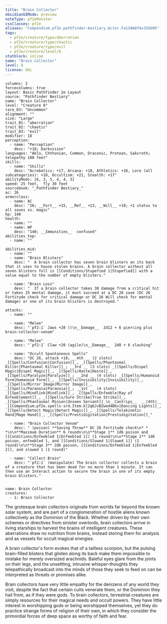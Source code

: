 ```yaml
---
title: "Brain Collector"
obsidianUIMode: preview
noteType: pf2eMonster
cssClasses: pf2e
aliases: "Compendium.pf2e.pathfinder-bestiary.Actor.Fa1S0A8fAx3SkO9h" 
tags:
  - pf2e/creature/type/aberration
  - pf2e/creature/type/chaotic
  - pf2e/creature/type/evil
  - pf2e/creature/level/8
statblock: inline
name: "Brain Collector"
level: 8
license: OGL
---
```


```statblock
columns: 2
forcecolumns: true
layout: Basic Pathfinder 2e Layout
source: "Pathfinder Bestiary"
name: "Brain Collector"
level: "Creature 8"
rare_03: "Uncommon"
alignment: ""
size: "Large"
trait_01: "aberration"
trait_02: "chaotic"
trait_03: "evil"
modifier: 18
perception:
  - name: "Perception"
    desc: "+18; Darkvision"
languages: "Aklo, Chthonian, Common, Draconic, Protean, Sakvroth; telepathy 100 feet"
skills:
  - name: "Skills"
    desc: "Acrobatics: +17, Arcana: +18, Athletics: +16, Lore (all subcategories): +18, Occultism: +21, Stealth: +17"
abilityMods: [6, 3, 5, 4, 4, 3]
speed: 25 feet,  fly 30 feet
sourcebook: "_Pathfinder Bestiary_"
ac: 26
armorclass:
  - name: AC
    desc: "26; __Fort__ +15, __Ref__ +13, __Will__ +18; +1 status to all saves vs. magic"
hp: 140
health:
  - name: ""
  - name: HP
    desc: "140; __Immunities__  confused"
abilities_top:
  - name: ""

abilities_mid:
  - name: ""
  - name: "Brain Blisters"
    desc: "  A brain collector has seven brain blisters on its back that it uses to house stolen brains. A brain collector without all seven blisters full is [[Conditions/Stupefied 1|Stupefied]] with a value equal to the number of empty blisters."

  - name: "Brain Loss"
    desc: "  If a brain collector takes 30 damage from a critical hit or takes 25 mental damage, it must succeed at a DC 26 save (DC 26 Fortitude check for critical damage or DC 26 Will check for mental damage) or one of its brain blisters is destroyed."

attacks:
  - name: ""

  - name: "Melee"
    desc: "`pf2:1` Jaws +20 ()\n__Damage__  2d12 + 6 piercing plus brain-collector-venom"

  - name: "Melee"
    desc: "`pf2:1` Claw +20 (agile)\n__Damage__  2d8 + 6 slashing"

  - name: "Occult Spontaneous Spells"
    desc: "DC 26, attack +18; __4th __ (2 slots) _[[Spells/Confusion|Confusion]]_, _[[Spells/Phantasmal Killer|Phantasmal Killer]]_; __3rd __ (3 slots) _[[Spells/Dispel Magic|Dispel Magic]]_, _[[Spells/Haste|Haste]]_, _[[Spells/Paralyze|Paralyze]]_; __2nd __ (4 slots) _[[Spells/Humanoid Form|Humanoid Form]]_, _[[Spells/Invisibility|Invisibility]]_, _[[Spells/Mirror Image|Mirror Image]]_, _[[Spells/Paranoia|Paranoia]]_; __1st __ (4 slots) _[[Spells/Mindlink|Mindlink]]_, _[[Spells/Enfeeble|Ray of Enfeeblement]]_, _[[Spells/Sure Strike|True Strike]]_, _[[Spells/Phantasmal Minion|Unseen Servant]]_\n__Cantrips__  __(4th)__ _[[Compendium.pf2e.spells-srd.Item.kl2q6JvBZwed4B6v|Dancing Lights]]_, _[[Spells/Detect Magic|Detect Magic]]_, _[[Spells/Telekinetic Hand|Mage Hand]]_, _[[Spells/Prestidigitation|Prestidigitation]]_"

  - name: "Brain Collector Venom"
    desc: " (poison) **Saving Throw** DC 26 Fortitude check\n* * *\n\n**Maximum Duration** 6 rounds\n\n**Stage 1** 1d6 poison and [[Conditions/Enfeebled 1|Enfeebled 1]] (1 round)\n\n**Stage 2** 1d6 poison, enfeebled 1, and [[Conditions/Slowed 1|Slowed 1]] (1 round)\n\n**Stage 3** 2d6 poison, [[Conditions/Enfeebled 1|Enfeebled 2]], and slowed 1 (1 round)"

  - name: "Collect Brain"
    desc: "`pf2:1` (manipulate) The brain collector collects a brain of a creature that has been dead for no more than 1 minute. It can then use an Interact action to secure the brain in one of its empty brain blisters."
 
```

```encounter-table
name: Brain Collector
creatures:
  - 1: Brain Collector
```



The grotesque brain collectors originate from worlds far beyond the known solar system, and are part of a conglomeration of hostile aliens known collectively as the Dominion of the Black. Whether driven by their own schemes or directives from sinister overlords, brain collectors arrive in living starships to harvest the brains of intelligent creatures. These aberrations draw no nutrition from brains, instead storing them for analysis and as vessels for occult magical energies.

A brain collector's form evokes that of a tailless scorpion, but the pulsing brain-filled blisters that glisten along its back make them impossible to mistake for merely oversized arachnids. Baleful eyes glare from the joints on their legs, and the unsettling, intrusive whisper-thoughts they telepathically broadcast into the minds of those they seek to feed on can be interpreted as threats or promises alike.

Brain collectors have very little empathy for the denizens of any world they visit, despite the fact that certain cults venerate them, or the Dominion they hail from, as if they were gods. To brain collectors, terrestrial creatures are simply resources for their magical needs and occult powers. They have little interest in worshipping gods or being worshipped themselves, yet they do practice strange forms of religion of their own, in which they consider the primordial forces of deep space as worthy of faith and fear.
